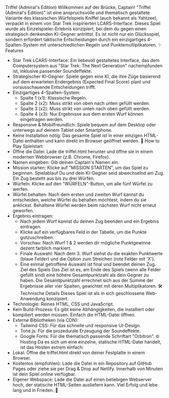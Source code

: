 Triffel (Admiral's Edition)
Willkommen auf der Brücke, Captain! "Triffel (Admiral's Edition)" ist eine anspruchsvolle und thematisch gestaltete Variante des klassischen Würfelspiels Kniffel (auch bekannt als Yahtzee), verpackt in einem von Star Trek inspirierten LCARS-Interface.
Dieses Spiel wurde als Einzelspieler-Erlebnis konzipiert, bei dem du gegen einen strategisch denkenden KI-Gegner antrittst. Es ist nicht nur ein Glücksspiel, sondern erfordert taktische Entscheidungen durch ein einzigartiges 4-Spalten-System mit unterschiedlichen Regeln und Punktemultiplikatoren.
✨ Features
 * Star Trek LCARS-Interface: Ein liebevoll gestaltetes Interface, das dem Computersystem aus "Star Trek: The Next Generation" nachempfunden ist, inklusive passender Soundeffekte.
 * Strategischer KI-Gegner: Spiele gegen eine KI, die ihre Züge basierend auf dem erwarteten Endergebnis (Expected Final Score) plant und vorausschauende Entscheidungen trifft.
 * Einzigartiges 4-Spalten-System:
   * Spalte 1 (x1): Klassische Regeln.
   * Spalte 2 (x2): Muss strikt von oben nach unten gefüllt werden.
   * Spalte 3 (x2): Muss strikt von unten nach oben gefüllt werden.
   * Spalte 4 (x3): Nur Ergebnisse aus dem ersten Wurf können eingetragen werden.
 * Responsive & Mobilfreundlich: Spiele bequem auf dem Desktop oder unterwegs auf deinem Tablet oder Smartphone.
 * Keine Installation nötig: Das gesamte Spiel ist in einer einzigen HTML-Datei enthalten und kann direkt im Browser geöffnet werden.
🚀 How to Play
Spielstart
 * Öffne die Datei: Lade die triffel.html herunter und öffne sie in einem modernen Webbrowser (z.B. Chrome, Firefox).
 * Namen eingeben: Gib deinen Captain's Namen ein.
 * Mission starten: Klicke auf "MISSION STARTEN", um das Spiel zu beginnen.
Spielablauf
Du und dein KI-Gegner seid abwechselnd am Zug. Ein Zug besteht aus bis zu drei Würfen.
 * Würfeln: Klicke auf den "WÜRFELN"-Button, um alle fünf Würfel zu werfen.
 * Würfel behalten: Nach dem ersten und zweiten Wurf kannst du entscheiden, welche Würfel du behalten möchtest, indem du sie anklickst. Behaltene Würfel werden beim nächsten Wurf nicht erneut geworfen.
 * Ergebnis eintragen:
   * Nach jedem Wurf kannst du deinen Zug beenden und ein Ergebnis eintragen.
   * Klicke auf ein verfügbares Feld in der Tabelle, um die Punkte gutzuschreiben.
   * Vorschau: Nach Wurf 1 & 2 werden dir mögliche Punktgewinne dezent farblich markiert.
   * Finale Auswahl: Nach dem 3. Wurf siehst du die exakten Punktwerte (blaue Felder) und die Option zum Streichen (rote Felder mit 'X').
   * Eine einmal getroffene Auswahl ist final und beendet deinen Zug.
Ziel des Spiels
Das Ziel ist es, am Ende des Spiels (wenn alle Felder gefüllt sind) eine höhere Gesamtpunktzahl als dein Gegner zu haben. Die Gesamtpunktzahl errechnet sich aus der Summe der Ergebnisse aller vier Spalten, gewichtet mit deren Multiplikatoren.
🛠️ Technische Details
Dieses Spiel ist als in sich geschlossene Web-Anwendung konzipiert.
 * Technologie: Reines HTML, CSS und JavaScript.
 * Kein Build-Prozess: Es gibt keine Abhängigkeiten, die installiert oder kompiliert werden müssen. Einfach die HTML-Datei öffnen.
 * Externe Bibliotheken (via CDN):
   * Tailwind CSS: Für das schnelle und responsive UI-Design.
   * Tone.js: Für die prozedurale Erzeugung der Soundeffekte.
   * Google Fonts: Für die thematisch passende Schriftart "Orbitron".
🌐 Hosting
Da es sich um eine einzelne, statische HTML-Datei handelt, ist das Hosten extrem einfach:
 * Lokal: Öffne die triffel.html direkt von deiner Festplatte in einem Browser.
 * Kostenlos (empfohlen): Lade die Datei in ein Repository auf GitHub Pages oder ziehe sie per Drag & Drop auf Netlify. Innerhalb von Minuten ist dein Spiel online verfügbar.
 * Eigener Webspace: Lade die Datei auf einen beliebigen Webserver hoch, der statische HTML-Seiten ausliefern kann.
Viel Erfolg und lebe lang und in Frieden. 🖖
